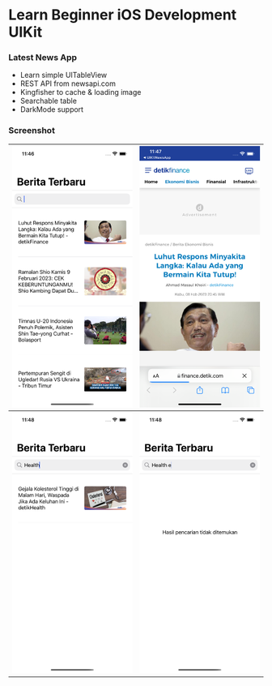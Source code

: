 # Learn Beginner iOS Development UIKit

### Latest News App

- Learn simple UITableView
- REST API from newsapi.com
- Kingfisher to cache & loading image
- Searchable table
- DarkMode support


### Screenshot

| ![App screenshot](Screenshots/screenshot1.png) | ![App screenshot](Screenshots/screenshot2.png) |
| ---------------------------------------------- | ---------------------------------------------- |
| ![App screenshot](Screenshots/screenshot3.png) | ![App screenshot](Screenshots/screenshot4.png) |


